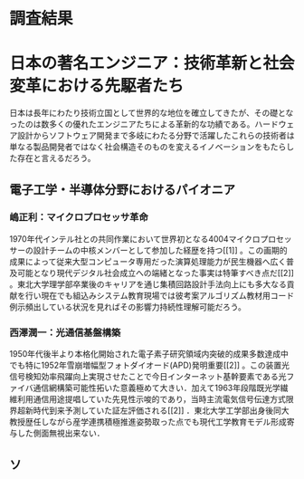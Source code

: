 # 調査結果

# 日本の著名エンジニア：技術革新と社会変革における先駆者たち

日本は長年にわたり技術立国として世界的な地位を確立してきたが、その礎となったのは数多くの優れたエンジニアたちによる革新的な功績である。ハードウェア設計からソフトウェア開発まで多岐にわたる分野で活躍したこれらの技術者は単なる製品開発者ではなく社会構造そのものを変えるイノベーションをもたらした存在と言えるだろう。

## 電子工学・半導体分野におけるパイオニア

### 嶋正利：マイクロプロセッサ革命

1970年代インテル社との共同作業において世界初となる4004マイクロプロセッサーの設計チームの中核メンバーとして参加した経歴を持つ[[1]]
。この画期的成果によって従来大型コンピュータ専用だった演算処理能力が民生機器へ広く普及可能となり現代デジタル社会成立への端緒となった事実は特筆すべき点だ[[2]]
。東北大学理学部卒業後のキャリアを通じ集積回路設計手法向上にも多大なる貢献を行い現在でも組込みシステム教育現場では彼考案アルゴリズム教材用コード例示頻出している状況を見ればその影響力持続性理解可能だろう。

### 西澤潤一：光通信基盤構築

1950年代後半より本格化開始された電子素子研究領域内突破的成果多数達成中でも特に1952年雪崩増幅型フォトダイオード(APD)発明重要[[2]]
。この装置光信号検知効率飛躍向上実現させたことで今日インターネット基幹要素である光ファイバ通信網構築可能性拓いた意義極めて大きい．加えて1963年段階既光学繊維利用通信用途提唱していた先見性示唆的であり，当時主流電気信号伝達方式限界超新時代到来予測していた証左評価される[[2]]
．東北大学工学部出身後同大教授歴任しながら産学連携積極推進姿勢取った点でも現代工学教育モデル形成寄与した側面無視出来ない．

## ソ
